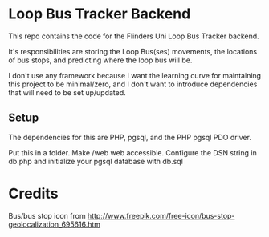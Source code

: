 Loop Bus Tracker Backend
========================

This repo contains the code for the Flinders Uni Loop Bus Tracker backend.

It's responsibilities are storing the Loop Bus(ses) movements, the locations of bus stops, and predicting where the loop bus will be.

I don't use any framework because I want the learning curve for maintaining this project to be minimal/zero, and I don't want to introduce dependencies that will need to be set up/updated.

Setup
-----

The dependencies for this are PHP, pgsql, and the PHP pgsql PDO driver.

Put this in a folder. Make /web web accessible. Configure the DSN string in db.php and initialize your pgsql database with db.sql

Credits
=======
Bus/bus stop icon from http://www.freepik.com/free-icon/bus-stop-geolocalization_695616.htm
